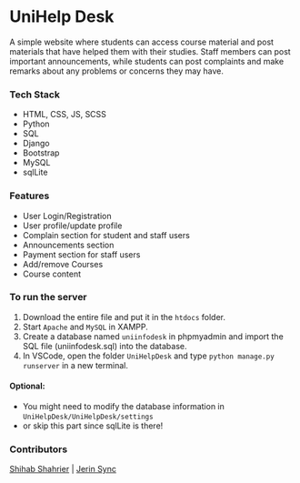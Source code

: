 # UniHelp Desk

A simple website where students can access course material and post materials that have helped them with their studies. Staff members can post important announcements, while students can post complaints and make remarks about any problems or concerns they may have.

### Tech Stack
- HTML, CSS, JS, SCSS
- Python
- SQL
- Django
- Bootstrap
- MySQL
- sqlLite

### Features
- User Login/Registration
- User profile/update profile
- Complain section for student and staff users
- Announcements section
- Payment section for staff users
- Add/remove Courses
- Course content

### To run the server
1. Download the entire file and put it in the `htdocs` folder.
2. Start `Apache` and `MySQL` in XAMPP.
3. Create a database named `uniinfodesk` in phpmyadmin and import the SQL file (uniinfodesk.sql) into the database.
4. In VSCode, open the folder `UniHelpDesk` and type `python manage.py runserver` in a new terminal.

#### Optional:
- You might need to modify the database information in `UniHelpDesk/UniHelpDesk/settings` 
- or skip this part since sqlLite is there!


### Contributors
[Shihab Shahrier](https://github.com/shihabshahrier) | [Jerin Sync](https://github.com/jerinsync)




